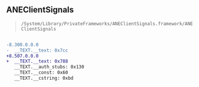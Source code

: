 ## ANEClientSignals

> `/System/Library/PrivateFrameworks/ANEClientSignals.framework/ANEClientSignals`

```diff

-8.300.0.0.0
-  __TEXT.__text: 0x7cc
+8.507.0.0.0
+  __TEXT.__text: 0x788
   __TEXT.__auth_stubs: 0x130
   __TEXT.__const: 0x60
   __TEXT.__cstring: 0xbd

```
